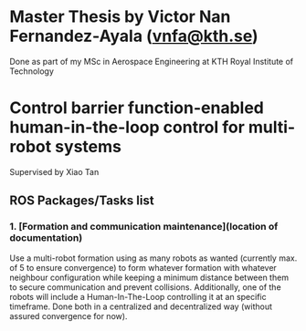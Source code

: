 # Master Thesis by Victor Nan Fernandez-Ayala (vnfa@kth.se)
Done as part of my MSc in Aerospace Engineering at KTH Royal Institute of Technology

# Control barrier function-enabled human-in-the-loop control for multi-robot systems
Supervised by Xiao Tan

## ROS Packages/Tasks list

### 1. [Formation and communication maintenance](location of documentation) 
Use a multi-robot formation using as many robots as wanted (currently max. of 5 to ensure convergence) to form whatever formation with whatever neighbour configuration while keeping a minimum distance between them to secure communication and prevent collisions. Additionally, one of the robots will include a Human-In-The-Loop controlling it at an specific timeframe. Done both in a centralized and decentralized way (without assured convergence for now).
